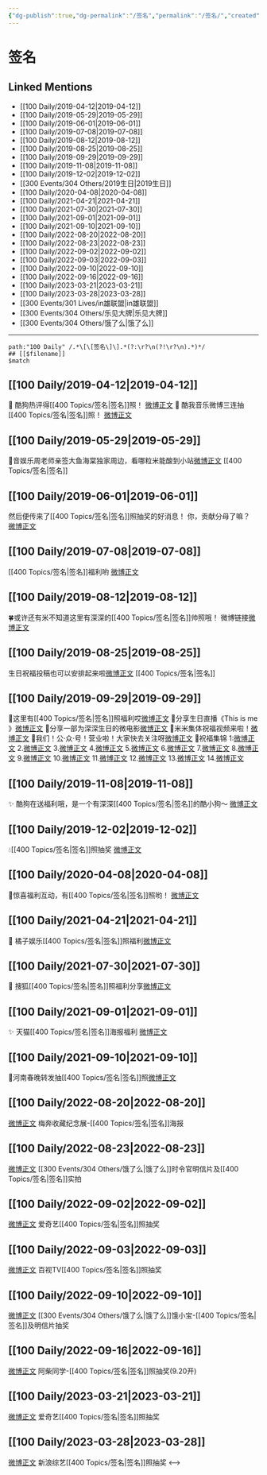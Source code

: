 ```yaml
---
{"dg-publish":true,"dg-permalink":"/签名","permalink":"/签名/","created":"2022-12-07T16:12:27.000+08:00","updated":"2023-04-10T17:23:37.521+08:00"}
---
```


# 签名

## Linked Mentions
- [[100 Daily/2019-04-12\|2019-04-12]]
- [[100 Daily/2019-05-29\|2019-05-29]]
- [[100 Daily/2019-06-01\|2019-06-01]]
- [[100 Daily/2019-07-08\|2019-07-08]]
- [[100 Daily/2019-08-12\|2019-08-12]]
- [[100 Daily/2019-08-25\|2019-08-25]]
- [[100 Daily/2019-09-29\|2019-09-29]]
- [[100 Daily/2019-11-08\|2019-11-08]]
- [[100 Daily/2019-12-02\|2019-12-02]]
- [[300 Events/304 Others/2019生日\|2019生日]]
- [[100 Daily/2020-04-08\|2020-04-08]]
- [[100 Daily/2021-04-21\|2021-04-21]]
- [[100 Daily/2021-07-30\|2021-07-30]]
- [[100 Daily/2021-09-01\|2021-09-01]]
- [[100 Daily/2021-09-10\|2021-09-10]]
- [[100 Daily/2022-08-20\|2022-08-20]]
- [[100 Daily/2022-08-23\|2022-08-23]]
- [[100 Daily/2022-09-02\|2022-09-02]]
- [[100 Daily/2022-09-03\|2022-09-03]]
- [[100 Daily/2022-09-10\|2022-09-10]]
- [[100 Daily/2022-09-16\|2022-09-16]]
- [[100 Daily/2023-03-21\|2023-03-21]]
- [[100 Daily/2023-03-28\|2023-03-28]]
- [[300 Events/301 Lives/in雄联盟\|in雄联盟]]
- [[300 Events/304 Others/乐见大牌\|乐见大牌]]
- [[300 Events/304 Others/饿了么\|饿了么]]


---

```expander
path:"100 Daily" /.*\[\[签名\]\].*(?:\r?\n(?!\r?\n).*)*/
## [[$filename]]
$match
```
## [[100 Daily/2019-04-12\|2019-04-12]]
🎵 酷狗热评得[[400 Topics/签名\|签名]]照！
[微博正文](https://m.weibo.cn/6466290670/4360252838872949)
🎵 酷我音乐微博三连抽[[400 Topics/签名\|签名]]照！
[微博正文](https://m.weibo.cn/6466290670/4360261387694510)
## [[100 Daily/2019-05-29\|2019-05-29]]
🌟音娱乐周老师亲签大鱼海棠独家周边，看哪粒米能酸到小站[微博正文](https://m.weibo.cn/6466290670/4377270355353603) [[400 Topics/签名\|签名]]

## [[100 Daily/2019-06-01\|2019-06-01]]
然后便传来了[[400 Topics/签名\|签名]]照抽奖的好消息！
你，贡献分母了嘛？
[微博正文](https://m.weibo.cn/6466290670/4378284223226812)
## [[100 Daily/2019-07-08\|2019-07-08]]
[[400 Topics/签名\|签名]]福利哟
[微博正文](https://m.weibo.cn/6466290670/4391740863415714)
## [[100 Daily/2019-08-12\|2019-08-12]]
🍀或许还有米不知道这里有深深的[[400 Topics/签名\|签名]]帅照哦！
微博链接[微博正文](https://m.weibo.cn/6466290670/4404525345601230)

## [[100 Daily/2019-08-25\|2019-08-25]]
生日祝福投稿也可以安排起来啦[微博正文](https://weibo.com/detail/4409212966724004) [[400 Topics/签名\|签名]]

## [[100 Daily/2019-09-29\|2019-09-29]]
🍭这里有[[400 Topics/签名\|签名]]照福利哎[微博正文](https://m.weibo.cn/6466290670/4421935083638710)
🍭分享生日直播《This is me 》[微博正文](https://m.weibo.cn/6466290670/4422001495809578)
🍭分享一部为深深生日的微电影[微博正文](https://m.weibo.cn/6466290670/4421805685263355)
🍭米米集体祝福视频来啦！[微博正文](https://m.weibo.cn/6466290670/4422019192329696)
🍭我们！公·众·号！营业啦！大家快去关注呀[微博正文](https://m.weibo.cn/6466290670/4422003799250714)
🍭祝福集锦
1:[微博正文](https://m.weibo.cn/6466290670/4421788118893104)
2.[微博正文](https://m.weibo.cn/6466290670/4421788547188777)
3.[微博正文](https://m.weibo.cn/6466290670/4421795937036329)
4.[微博正文](https://m.weibo.cn/6466290670/4421796272939766)
5.[微博正文](https://m.weibo.cn/6466290670/4421799062178941)
6.[微博正文](https://m.weibo.cn/6466290670/4421802312684038)
7.[微博正文](https://m.weibo.cn/6466290670/4421814325546911)
8.[微博正文](https://m.weibo.cn/6466290670/4421814530465379)
9.[微博正文](https://m.weibo.cn/6466290670/4421815466323847)
10.[微博正文](https://m.weibo.cn/6466290670/4421827067599704)
11.[微博正文](https://m.weibo.cn/6466290670/4421842351827424)
12.[微博正文](https://m.weibo.cn/6466290670/4421915748125028)
13.[微博正文](https://m.weibo.cn/6466290670/4421917395812480)
14.[微博正文](https://m.weibo.cn/6466290670/4421918410852820)
## [[100 Daily/2019-11-08\|2019-11-08]]
✨ 酷狗在送福利哦，是一个有深深[[400 Topics/签名\|签名]]的酷小狗～
[微博正文](https://m.weibo.cn/6466290670/4436465574303996)

## [[100 Daily/2019-12-02\|2019-12-02]]
💧[[400 Topics/签名\|签名]]照抽奖 [微博正文](https://m.weibo.cn/6466290670/4445211293434662)

## [[100 Daily/2020-04-08\|2020-04-08]]
🎁惊喜福利互动，有[[400 Topics/签名\|签名]]照哟！
[微博正文](https://m.weibo.cn/6466290670/4491404321391876)​
## [[100 Daily/2021-04-21\|2021-04-21]]
🌟 橘子娱乐[[400 Topics/签名\|签名]]照福利[微博正文](https://m.weibo.cn/6466290670/4628397164594686)
## [[100 Daily/2021-07-30\|2021-07-30]]
💫 搜狐[[400 Topics/签名\|签名]]照福利分享[微博正文](https://m.weibo.cn/6466290670/4664717547145523)
## [[100 Daily/2021-09-01\|2021-09-01]]
✨ 天猫[[400 Topics/签名\|签名]]海报福利 [微博正文](https://m.weibo.cn/6466290670/4676692209046053)
## [[100 Daily/2021-09-10\|2021-09-10]]
🌟河南春晚转发抽[[400 Topics/签名\|签名]]照[微博正文](https://m.weibo.cn/6466290670/4680020150715573)
## [[100 Daily/2022-08-20\|2022-08-20]]
[微博正文](https://weibo.com/detail/4804511896175951) 梅奔收藏纪念展-[[400 Topics/签名\|签名]]海报
## [[100 Daily/2022-08-23\|2022-08-23]]
[微博正文](https://m.weibo.cn/7756461320/4805604101587567) [[300 Events/304 Others/饿了么\|饿了么]]时令官明信片及[[400 Topics/签名\|签名]]实拍
## [[100 Daily/2022-09-02\|2022-09-02]]
[微博正文](https://m.weibo.cn/1731986465/4809296925430727) 爱奇艺[[400 Topics/签名\|签名]]照抽奖
## [[100 Daily/2022-09-03\|2022-09-03]]
[微博正文](https://m.weibo.cn/7516842376/4809621560363974) 百视TV[[400 Topics/签名\|签名]]照抽奖
## [[100 Daily/2022-09-10\|2022-09-10]]
[微博正文](https://weibo.com/2606197387/M55jf4NHF) [[300 Events/304 Others/饿了么\|饿了么]]饿小宝-[[400 Topics/签名\|签名]]及明信片抽奖
## [[100 Daily/2022-09-16\|2022-09-16]]
[微博正文](https://m.weibo.cn/5341246345/4814288571072666) 阿柴同学-[[400 Topics/签名\|签名]]照抽奖(9.20开)
## [[100 Daily/2023-03-21\|2023-03-21]]
[微博正文](https://weibo.com/1731986465/4881726859644110) 爱奇艺[[400 Topics/签名\|签名]]照抽奖
## [[100 Daily/2023-03-28\|2023-03-28]]
[微博正文](http://weibo.com/1878335471/MzmJc9oi2) 新浪综艺[[400 Topics/签名\|签名]]照抽奖
<-->